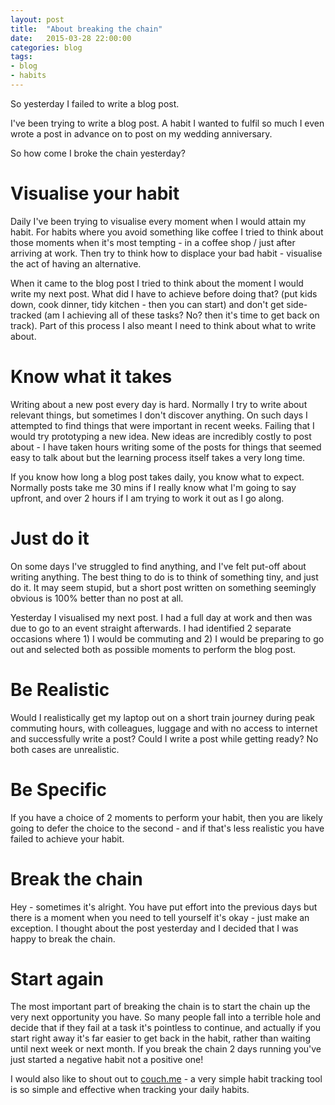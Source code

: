 ```yaml
---
layout: post
title:  "About breaking the chain"
date:   2015-03-28 22:00:00
categories: blog
tags: 
- blog
- habits
---
```


So yesterday I failed to write a blog post.

I've been trying to write a blog post. A habit I wanted to fulfil so much I even wrote a post in advance on to post on my wedding anniversary.

So how come I broke the chain yesterday?

Visualise your habit
====================

Daily I've been trying to visualise every moment when I would attain my habit. For habits where you avoid something like coffee I tried to think about those moments when it's most tempting - in a coffee shop / just after arriving at work. Then try to think how to displace your bad habit - visualise the act of having an alternative.

When it came to the blog post I tried to think about the moment I would write my next post. What did I have to achieve before doing that? (put kids down, cook dinner, tidy kitchen - then you can start) and don't get side-tracked (am I achieving all of these tasks? No? then it's time to get back on track). Part of this process I also meant I need to think about what to write about.

Know what it takes
==================

Writing about a new post every day is hard. Normally I try to write about relevant things, but sometimes I don't discover anything. On such days I attempted to find things that were important in recent weeks. Failing that I would try prototyping a new idea. New ideas are incredibly costly to post about - I have taken hours writing some of the posts for things that seemed easy to talk about but the learning process itself takes a very long time.

If you know how long a blog post takes daily, you know what to expect. Normally posts take me 30 mins if I really know what I'm going to say upfront, and over 2 hours if I am trying to work it out as I go along.

Just do it
==========

On some days I've struggled to find anything, and I've felt put-off about writing anything. The best thing to do is to think of something tiny, and just do it. It may seem stupid, but a short post written on something seemingly obvious is 100% better than no post at all.

Yesterday I visualised my next post. I had a full day at work and then was due to go to an event straight afterwards. I had identified 2 separate occasions where 1) I would be commuting and 2) I would be preparing to go out and selected both as possible moments to perform the blog post.

Be Realistic
============

Would I realistically get my laptop out on a short train journey during peak commuting hours, with colleagues, luggage and with no access to internet and successfully write a post? Could I write a post while getting ready? No both cases are unrealistic. 

Be Specific
===========

If you have a choice of 2 moments to perform your habit, then you are likely going to defer the choice to the second - and if that's less realistic you have failed to achieve your habit.

Break the chain
===============

Hey - sometimes it's alright. You have put effort into the previous days but there is a moment when you need to tell yourself it's okay - just make an exception. I thought about the post yesterday and I decided that I was happy to break the chain.

Start again
===========

The most important part of breaking the chain is to start the chain up the very next opportunity you have. So many people fall into a terrible hole and decide that if they fail at a task it's pointless to continue, and actually if you start right away it's far easier to get back in the habit, rather than waiting until next week or next month. If you break the chain 2 days running you've just started a negative habit not a positive one!

I would also like to shout out to <a href="https://www.coach.me/">couch.me</a> - a very simple habit tracking tool is so simple and effective when tracking your daily habits.